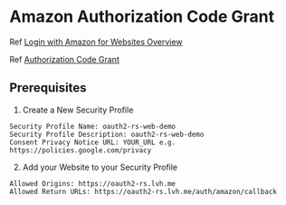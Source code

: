 # Amazon Authorization Code Grant

Ref [Login with Amazon for Websites Overview](https://developer.amazon.com/docs/login-with-amazon/web-docs.html)

Ref [Authorization Code Grant](https://developer.amazon.com/docs/login-with-amazon/authorization-code-grant.html)

## Prerequisites

1. Create a New Security Profile

```
Security Profile Name: oauth2-rs-web-demo
Security Profile Description: oauth2-rs-web-demo
Consent Privacy Notice URL: YOUR_URL e.g. https://policies.google.com/privacy
```

2. Add your Website to your Security Profile

```
Allowed Origins: https://oauth2-rs.lvh.me
Allowed Return URLs: https://oauth2-rs.lvh.me/auth/amazon/callback
```
